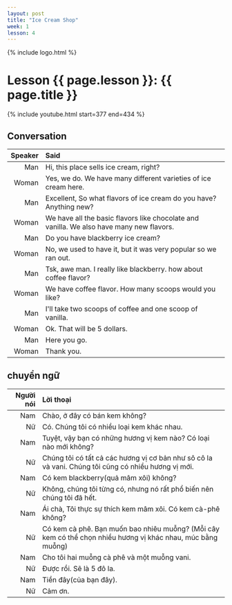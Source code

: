 ```yaml
---
layout: post
title: "Ice Cream Shop"
week: 1
lesson: 4
---
```


{% include logo.html %}
  
# Lesson {{ page.lesson }}: {{ page.title }}

{% include youtube.html start=377 end=434 %}

## Conversation

Speaker | Said
---: | :---
Man | Hi, this place sells ice cream, right?
Woman | Yes, we do. We have many different varieties of ice cream here.
Man | Excellent, So what flavors of ice cream do you have? Anything new?
Woman | We have all the basic flavors like chocolate and vanilla. We also have many new flavors.
Man | Do you have blackberry ice cream?
Woman | No, we used to have it, but it was very popular so we ran out.
Man | Tsk, awe man. I really like blackberry. how about coffee flavor?
Woman | We have coffee flavor. How many scoops would you like?
Man | I'll take two scoops of coffee and one scoop of vanilla.
Woman | Ok. That will be 5 dollars.
Man | Here you go.
Woman | Thank you.

## chuyển ngữ

Người nói | Lời thoại
---: | :---
Nam | Chào, ở đây có bán kem không?
Nữ | Có. Chúng tôi có nhiều loại kem khác nhau.
Nam | Tuyệt, vậy bạn có những hương vị kem nào? Có loại nào mới không?
Nữ | Chúng tôi có tất cả các hương vị cơ bản như sô cô la và vani. Chúng tôi cũng có nhiều hương vị mới.
Nam | Có kem blackberry(quả mâm xôi) không?
Nữ | Không, chúng tôi từng có, nhưng nó rất phổ biến nên chúng tôi đã hết.
Nam | Ái chà, Tôi thực sự thích kem mâm xôi. Có kem cà-phê không?
Nữ | Có kem cà phê. Bạn muốn bao nhiêu muỗng? (Mỗi cây kem có thể chọn nhiều hương vị khác nhau, múc bằng muỗng)
Nam | Cho tôi hai muỗng cà phê và một muỗng vani.
Nữ | Được rồi. Sẽ là 5 đô la.
Nam | Tiền đây(của bạn đây).
Nữ | Cảm ơn.
